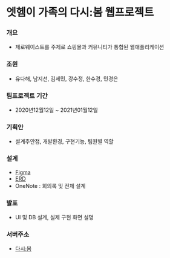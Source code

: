 # 엣헴이 가족의 다시:봄 웹프로젝트
### 개요
+ 제로웨이스트를 주제로 쇼핑몰과 커뮤니티가 통합된 웹애플리케이션

### 조원
+ 유다해, 남지선, 김세민, 강수정, 한수경, 민경은

### 팀프로젝트 기간
+ 2020년12월12일 ~ 2021년01월12일

### 기획안
+ 설계주안점, 개발환경, 구현기능, 팀원별 역할

### 설계
+ <a href="https://www.figma.com/proto/8R3M0UB9dbnCcBMP23g3iz/%EB%8B%A4%EC%8B%9C-%EB%B4%84-Copy?node-id=123%3A0&scaling=min-zoom">Figma</a>
+ <a href="https://www.erdcloud.com/d/si86MTcPbCAy3pmZk">ERD</a>
+ OneNote : 회의록 및 전체 설계 

### 발표
+ UI 및 DB 설계, 실제 구현 화면 설명

### 서버주소
+ <a href="https://rclass.iptime.org/20PM_BOM_final/">다시:봄</a>

